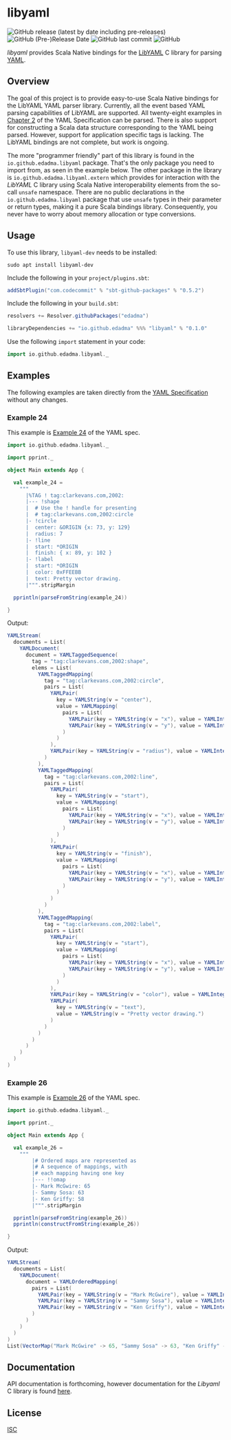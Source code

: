 libyaml
=======

![GitHub release (latest by date including pre-releases)](https://img.shields.io/github/v/release/edadma/libyaml?include_prereleases) ![GitHub (Pre-)Release Date](https://img.shields.io/github/release-date-pre/edadma/libyaml) ![GitHub last commit](https://img.shields.io/github/last-commit/edadma/libyaml) ![GitHub](https://img.shields.io/github/license/edadma/libyaml)

*libyaml* provides Scala Native bindings for the [LibYAML](https://pyyaml.org/wiki/LibYAML) C library for parsing [YAML](https://yaml.org/).

Overview
--------

The goal of this project is to provide easy-to-use Scala Native bindings for the LibYAML YAML parser library.  Currently, all the event based YAML parsing capabilities of LibYAML are supported.  All twenty-eight examples in [Chapter 2](https://yaml.org/spec/1.2.1/#Preview) of the YAML Specification can be parsed.  There is also support for constructing a Scala data structure corresponding to the YAML being parsed.  However, support for application specific tags is lacking. The LibYAML bindings are not complete, but work is ongoing.

The more "programmer friendly" part of this library is found in the `io.github.edadma.libyaml` package. That's the only
package you need to import from, as seen in the example below. The other package in the library
is `io.github.edadma.libyaml.extern` which provides for interaction with the *LibYAML* C library using Scala Native
interoperability elements from the so-call `unsafe` namespace. There are no public declarations in
the `io.github.edadma.libyaml` package that use `unsafe` types in their parameter or return types, making it a pure
Scala bindings library. Consequently, you never have to worry about memory allocation or type conversions.

Usage
-----

To use this library, `libyaml-dev` needs to be installed:

```shell
sudo apt install libyaml-dev
```

Include the following in your `project/plugins.sbt`:

```sbt
addSbtPlugin("com.codecommit" % "sbt-github-packages" % "0.5.2")

```

Include the following in your `build.sbt`:

```sbt
resolvers += Resolver.githubPackages("edadma")

libraryDependencies += "io.github.edadma" %%% "libyaml" % "0.1.0"

```

Use the following `import` statement in your code:

```scala
import io.github.edadma.libyaml._

```

Examples
--------

The following examples are taken directly from the [YAML Specification](https://yaml.org/spec/1.2.1/) without any changes.

### Example 24

This example is [Example 24](https://yaml.org/spec/1.2.1/#id2761292) of the YAML spec.

```scala
import io.github.edadma.libyaml._

import pprint._

object Main extends App {

  val example_24 =
    """
      |%TAG ! tag:clarkevans.com,2002:
      |--- !shape
      |  # Use the ! handle for presenting
      |  # tag:clarkevans.com,2002:circle
      |- !circle
      |  center: &ORIGIN {x: 73, y: 129}
      |  radius: 7
      |- !line
      |  start: *ORIGIN
      |  finish: { x: 89, y: 102 }
      |- !label
      |  start: *ORIGIN
      |  color: 0xFFEEBB
      |  text: Pretty vector drawing.
      |""".stripMargin

  pprintln(parseFromString(example_24))

}
```

Output:

```scala
YAMLStream(
  documents = List(
    YAMLDocument(
      document = YAMLTaggedSequence(
        tag = "tag:clarkevans.com,2002:shape",
        elems = List(
          YAMLTaggedMapping(
            tag = "tag:clarkevans.com,2002:circle",
            pairs = List(
              YAMLPair(
                key = YAMLString(v = "center"),
                value = YAMLMapping(
                  pairs = List(
                    YAMLPair(key = YAMLString(v = "x"), value = YAMLInteger(v = 73)),
                    YAMLPair(key = YAMLString(v = "y"), value = YAMLInteger(v = 129))
                  )
                )
              ),
              YAMLPair(key = YAMLString(v = "radius"), value = YAMLInteger(v = 7))
            )
          ),
          YAMLTaggedMapping(
            tag = "tag:clarkevans.com,2002:line",
            pairs = List(
              YAMLPair(
                key = YAMLString(v = "start"),
                value = YAMLMapping(
                  pairs = List(
                    YAMLPair(key = YAMLString(v = "x"), value = YAMLInteger(v = 73)),
                    YAMLPair(key = YAMLString(v = "y"), value = YAMLInteger(v = 129))
                  )
                )
              ),
              YAMLPair(
                key = YAMLString(v = "finish"),
                value = YAMLMapping(
                  pairs = List(
                    YAMLPair(key = YAMLString(v = "x"), value = YAMLInteger(v = 89)),
                    YAMLPair(key = YAMLString(v = "y"), value = YAMLInteger(v = 102))
                  )
                )
              )
            )
          ),
          YAMLTaggedMapping(
            tag = "tag:clarkevans.com,2002:label",
            pairs = List(
              YAMLPair(
                key = YAMLString(v = "start"),
                value = YAMLMapping(
                  pairs = List(
                    YAMLPair(key = YAMLString(v = "x"), value = YAMLInteger(v = 73)),
                    YAMLPair(key = YAMLString(v = "y"), value = YAMLInteger(v = 129))
                  )
                )
              ),
              YAMLPair(key = YAMLString(v = "color"), value = YAMLInteger(v = 16772795)),
              YAMLPair(
                key = YAMLString(v = "text"),
                value = YAMLString(v = "Pretty vector drawing.")
              )
            )
          )
        )
      )
    )
  )
)
```

### Example 26

This example is [Example 26](https://yaml.org/spec/1.2.1/#id2761292) of the YAML spec.

```scala
import io.github.edadma.libyaml._

import pprint._

object Main extends App {

  val example_26 =
    """
        |# Ordered maps are represented as
        |# A sequence of mappings, with
        |# each mapping having one key
        |--- !!omap
        |- Mark McGwire: 65
        |- Sammy Sosa: 63
        |- Ken Griffy: 58
        |""".stripMargin

  pprintln(parseFromString(example_26))
  pprintln(constructFromString(example_26))

}

```

Output:

```scala
YAMLStream(
  documents = List(
    YAMLDocument(
      document = YAMLOrderedMapping(
        pairs = List(
          YAMLPair(key = YAMLString(v = "Mark McGwire"), value = YAMLInteger(v = 65)),
          YAMLPair(key = YAMLString(v = "Sammy Sosa"), value = YAMLInteger(v = 63)),
          YAMLPair(key = YAMLString(v = "Ken Griffy"), value = YAMLInteger(v = 58))
        )
      )
    )
  )
)
List(VectorMap("Mark McGwire" -> 65, "Sammy Sosa" -> 63, "Ken Griffy" -> 58))
```

Documentation
-------------

API documentation is forthcoming, however documentation for the *Libyaml* C library is
found [here](https://pyyaml.org/wiki/PyYAMLDocumentation).

License
-------

[ISC](https://github.com/edadma/libyaml/blob/main/LICENSE)
